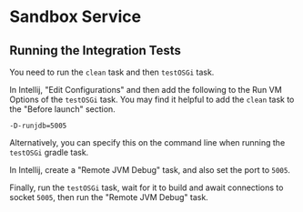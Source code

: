 # Sandbox Service

## Running the Integration Tests

You need to run the `clean` task and then `testOSGi` task.

In Intellij, "Edit Configurations" and then add the following to the Run VM Options
of the `testOSGi` task.  You may find it helpful to add the `clean` task to the
"Before launch" section.

```shell
-D-runjdb=5005
```

Alternatively, you can specify this on the command line when running the `testOSGi` 
gradle task.

In Intellij, create a "Remote JVM Debug" task, and also set the port to `5005`.

Finally, run the `testOSGi` task, wait for it to build and await connections to socket 
`5005`, then run the "Remote JVM Debug" task.
